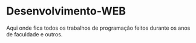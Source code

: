 # Desenvolvimento-WEB

Aqui onde fica todos os trabalhos de programação feitos durante os anos de faculdade e outros.
